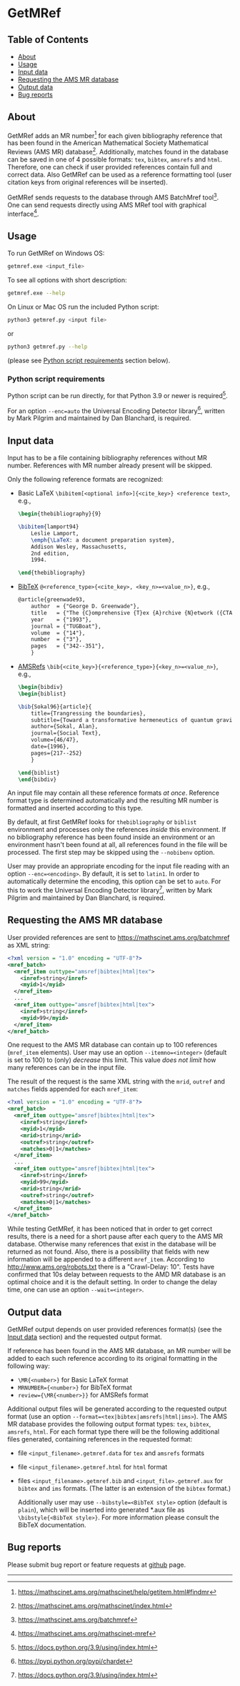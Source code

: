 # GetMRef

## Table of Contents

* [About](#about)
* [Usage](#usage)
* [Input data](#input-data)
* [Requesting the AMS MR database](#requesting-the-ams-mr-database)
* [Output data](#output-data)
* [Bug reports](#bug-reports)

## About

GetMRef adds an MR number[^1] for each given bibliography reference that has been 
found in the American Mathematical Society Mathematical Reviews (AMS MR) database[^2].
Additionally, matches found in the database can be saved in one of 4 possible 
formats: `tex`, `bibtex`, `amsrefs` and `html`. 
Therefore, one can check if user provided references contain full and correct data. 
Also GetMRef can be used as a reference formatting tool 
(user citation keys from original references will be inserted).
 
GetMRef sends requests to the database through AMS BatchMref tool[^3].  
One can send requests directly using AMS MRef tool with graphical interface[^4].

[^1]: <https://mathscinet.ams.org/mathscinet/help/getitem.html#findmr>
[^2]: <https://mathscinet.ams.org/mathscinet/index.html>
[^3]: <https://mathscinet.ams.org/batchmref>
[^4]: <https://mathscinet.ams.org/mathscinet-mref>

## Usage

To run GetMRef on Windows OS:
```bash
getmref.exe <input_file>
```

To see all options with short description:
```bash
getmref.exe --help
```

On Linux or Mac OS run the included Python script:
```bash
python3 getmref.py <input file>
```
or 
```bash
python3 getmref.py --help
```
(please see [Python script requirements](#python-script-requirements) section below).

### Python script requirements

Python script can be run directly, for that Python 3.9 or newer is required[^5].

For an option `--enc=auto` the Universal Encoding Detector library[^6],
written by Mark Pilgrim and maintained by Dan Blanchard, is required.

[^5]: <https://docs.python.org/3.9/using/index.html>
[^6]: <https://pypi.python.org/pypi/chardet>


## Input data

Input has to be a file containing bibliography references without MR number.
References with MR number already present will be skipped.  

Only the following reference formats are recognized:  
* Basic LaTeX `\bibitem[<optional info>]{<cite_key>} <reference text>`, e.g.,

  ```tex
  \begin{thebibliography}{9}
  
  \bibitem{lamport94}
      Leslie Lamport,
      \emph{\LaTeX: a document preparation system},
      Addison Wesley, Massachusetts,
      2nd edition,
      1994.
  
  \end{thebibliography}
  ```
  
* [BibTeX](https://ctan.org/pkg/bibtex) `@<reference_type>{<cite_key>, <key_n>=<value_n>}`, e.g.,  

  ```tex
  @article{greenwade93,
      author  = {"George D. Greenwade"},
      title   = {"The {C}omprehensive {T}ex {A}rchive {N}etwork ({CTAN})"},
      year    = {"1993"},
      journal = {"TUGBoat"},
      volume  = {"14"},
      number  = {"3"},
      pages   = {"342--351"},
      }
  ```
  
* [AMSRefs](https://ctan.org/pkg/amsrefs) `\bib{<cite_key>}{<reference_type>}{<key_n>=<value_n>}`, e.g.,

  ```tex
  \begin{bibdiv}
  \begin{biblist}
  
  \bib{Sokal96}{article}{
      title={Trangressing the boundaries},
      subtitle={Toward a transformative hermeneutics of quantum gravity},
      author={Sokal, Alan},
      journal={Social Text},
      volume={46/47},
      date={1996},
      pages={217--252}
      }
  
  \end{biblist}
  \end{bibdiv}
  ```

An input file may contain all these reference formats *at once*. 
Reference format type is determined automatically and the resulting MR number is 
formatted and inserted according to this type.    

By default, at first GetMRef looks for `thebibliography` or `biblist` environment 
and processes only the references *inside* this environment. 
If no bibliography reference has been found inside an environment 
or an environment hasn't been found at all, all references found in the file 
will be processed. The first step may be skipped using the `--nobibenv` option. 

User may provide an appropriate encoding for the input file reading with an 
option `--enc=<encoding>`. By default, it is set to `latin1`. In order to 
automatically determine the encoding, this option can be set to `auto`. 
For this to work the Universal Encoding Detector library[^5], written by 
Mark Pilgrim and maintained by Dan Blanchard, is required.

## Requesting the AMS MR database 
 
User provided references are sent to <https://mathscinet.ams.org/batchmref> as XML string:
```xml
<?xml version = "1.0" encoding = "UTF-8"?>
<mref_batch>
  <mref_item outtype="amsref|bibtex|html|tex">
    <inref>string</inref>
    <myid>1</myid>
  </mref_item>
  ...
  <mref_item outtype="amsref|bibtex|html|tex">
    <inref>string</inref>
    <myid>99</myid>
  </mref_item>
</mref_batch>
```
One request to the AMS MR database can contain up to 100 references 
(`mref_item` elements). User may use an option `--itemno=<integer>` (default is
set to 100) to (only) *decrease* this limit. 
This value *does not limit* how many references can be in the input file.

The result of the request is the same XML string with the `mrid`, 
`outref` and `matches` fields appended for each `mref_item`:
```xml
<?xml version = "1.0" encoding = "UTF-8"?>
<mref_batch>
  <mref_item outtype="amsref|bibtex|html|tex">
    <inref>string</inref>
    <myid>1</myid>
    <mrid>string</mrid>
    <outref>string</outref>
    <matches>0|1</matches>
  </mref_item>
  ...
  <mref_item outtype="amsref|bibtex|html|tex">
    <inref>string</inref>
    <myid>99</myid>
    <mrid>string</mrid>
    <outref>string</outref>
    <matches>0|1</matches>
  </mref_item>
</mref_batch>
```

While testing GetMRef, it has been noticed that in order to get correct results,
there is a need for a short pause after each query to the AMS MR database. 
Otherwise many references that exist in the database will be returned as not 
found. Also, there is a possibility that fields with new information will 
be appended to a different `mref_item`. 
According to <http://www.ams.org/robots.txt> there is a "Crawl-Delay: 10". 
Tests have confirmed that 10s delay between requests to the AMD MR database is 
an optimal choice and it is the default setting. In order to change the delay time, 
one can use an option `--wait=<integer>`.

## Output data

GetMRef output depends on user provided references format(s) (see the [Input data](#input-data) section) 
and the requested output format.

If reference has been found in the AMS MR database, an MR number will be added to 
each such reference according to its original formatting in the following way:

* `\MR{<number>}` for Basic LaTeX format  
* `MRNUMBER={<number>}` for BibTeX format  
* `review={\MR{<number>}}` for AMSRefs format   

Additional output files will be generated according to the requested output format 
(use an option `--format=<tex|bibtex|amsrefs|html|ims>`).
The AMS MR database provides the following output format types: 
`tex`, `bibtex`, `amsrefs`, `html`.
For each format type there will be the following additional files generated, 
containing references in the requested format:

* file `<input_filename>.getmref.data` for `tex` and `amsrefs` formats  
* file `<input_filename>.getmref.html` for `html` format  
* files `<input_filename>.getmref.bib` and `<input_file>.getmref.aux` for 
  `bibtex` and `ims` formats. (The latter is an extension of the `bibtex` format.) 
  
  Additionally user may use `--bibstyle=<BibTeX style>` option (default is `plain`), 
  which will be inserted into generated *.aux file as `\bibstyle{<BibTeX style>}`. 
  For more information please consult the BibTeX documentation.
  
## Bug reports

Please submit bug report or feature requests at [github](https://github.com/vtex-soft/getmref/issues) page.

---

